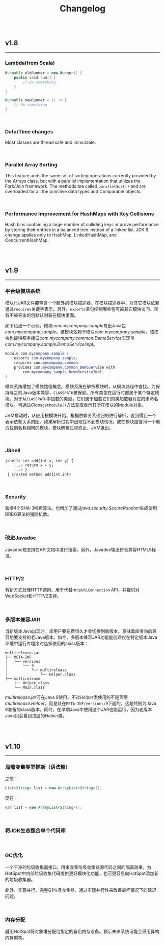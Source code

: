 # <center>Changelog</center>

<br></br>



## v1.8
----
### Lambda(from Scala)

```java
Runnable oldRunner = new Runner() {
    public void run() {
        // do something
    }
}

Runnable newRunner = () -> {
    // do something
}
```

<br>


### Data/Time changes
Most classes are thread safe and immutable.

<br>


### Parallel Array Sorting
This feature adds the same set of sorting operations currently provided by the Arrays class, but with a parallel implementation that utilizes the Fork/Join framework. The methods are called `parallelSort()` and are overloaded for all the primitive data types and Comparable objects.

<br>


### Performance Improvement for HashMaps with Key Collisions
Hash bins containing a large number of colliding keys improve performance by storing their entries in a balanced tree instead of a linked list. JDK 8 change applies only to HashMap, LinkedHashMap, and ConcurrentHashMap.

<br></br>



## v1.9
----
### 平台级模块系统
模块化JAR文件都包含一个额外的模块描述器。在模块描述器中，对其它模块依赖通过`requires`关键字表示。另外，`exports`语句控制哪些包可被其它模块访问。所有不被导出的包默认封装在模块里面。

如下给出一个示例。模块*com.mycompany.sample*导出Java包*com.mycompany.sample*。该模块依赖于模块*com.mycompany.sample*。该模块也提供服务接口*com.mycompany.common.DemoService*实现类*com.mycompany.sample.DemoServiceImpl*。 

```java
module com.mycompany.sample { 
    exports com.mycompany.sample; 
    requires com.mycompany.common; 
    provides com.mycompany.common.DemoService with
        com.mycompany.sample.DemoServiceImpl; 
}
```

模块系统增加了模块路径概念。模块系统在解析模块时，从模块路径中查找。为保持与之前Java版本兼容，`CLASSPATH`被保留。所有类型在运行时都属于某个特定模块。对于从`CLASSPATH`中加载的类型，它们属于加载它们的类加载器对应的未命名模块。可通过*Class*`getModule()`方法获取表示其所在模块的Module对象。

JVM启动时，从应用根模块开始，根据依赖关系递归的进行解析，直到得到一个表示依赖关系的图。如果解析过程中出现找不到模块情况，或在模块路径同一个地方找到名称相同的模块，模块解析过程终止，JVM退出。

<br>


### JShell
```bash
jshell> int add(int x, int y) { 
    ...> return x + y; 
    ...> } 
 | created method add(int,int)
```

<br>


### Security
新增4个SHA-3哈希算法。也增加了通过*java.security.SecureRandom*生成使用DRBG算法的强随机数。

<br>


### 改进Javadoc
Javadoc现支持在API文档中进行搜索。另外，Javadoc输出符合兼容HTML5标准。

<br>


### HTTP/2
有新方式处理HTTP调用，用于代替`HttpURLConnection` API，并提供对WebSocket和HTTP/2支持。

<br>


### 多版本兼容JAR
当新版本Java出现时，库用户要花费很久才会切换到新版本。意味着库得向后兼容想要支持的老Java版本。如今，多版本兼容JAR功能能创建仅在特定版本Java环境中运行库程序时选择使用的class版本：

```
multirelease.jar
├── META-INF
│   └── versions
│       └── 9
│           └── multirelease
│               └── Helper.class
├── multirelease
    ├── Helper.class
    └── Main.class
```

*multirelease.jar*可在Java 9使用，不过*Helper*类使用的不是顶层*multirelease.Helper*，而是处在`META-INF/versions/9`下面的。这是特别为Java 9准备的class版本。同时，在早期Java中使用这个JAR也能运行，因为老版本Java只会看到顶层的*Helper*类。

<br></br>



## v1.10
----
### 局部变量类型推断（语法糖）
之前：
```java
List<String> list = new ArrayList<String>();
```

现在：
```java
var list = new ArrayList<String>();
```

<br>


### 将JDK生态整合单个代码库

<br>


### GC优化
一个干净的垃圾收集器接口，用来改善垃圾收集器源代码之间的隔离效果。为HotSpot中内部垃圾收集代码提供更好模块化功能，也可更容易向HotSpot添加新的垃圾收集器。

此外，实现并行、完整G1垃圾收集器，通过实现并行性来改善最坏情况下的延迟问题。

<br>


### 内存分配
启用HotSpot将对象堆分配给指定的备用内存设备。预示未来系统可能会采用异构内存架构。